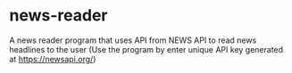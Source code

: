 # news-reader
A news reader program that uses API from NEWS API to read news headlines to the user
(Use the program by enter unique API key generated at https://newsapi.org/)
